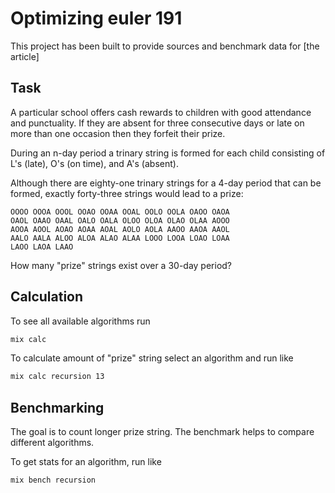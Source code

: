 # Optimizing euler 191

This project has been built to provide sources and benchmark data for [the article]


## Task

A particular school offers cash rewards to children with good attendance and punctuality. If they are absent for three consecutive days or late on more than one occasion then they forfeit their prize.

During an n-day period a trinary string is formed for each child consisting of L's (late), O's (on time), and A's (absent).

Although there are eighty-one trinary strings for a 4-day period that can be formed, exactly forty-three strings would lead to a prize:

```
OOOO OOOA OOOL OOAO OOAA OOAL OOLO OOLA OAOO OAOA
OAOL OAAO OAAL OALO OALA OLOO OLOA OLAO OLAA AOOO
AOOA AOOL AOAO AOAA AOAL AOLO AOLA AAOO AAOA AAOL
AALO AALA ALOO ALOA ALAO ALAA LOOO LOOA LOAO LOAA
LAOO LAOA LAAO
```

How many "prize" strings exist over a 30-day period?



## Calculation

To see all available algorithms run 
```bash
mix calc 
```

To calculate amount of "prize" string select an algorithm and run like
```bash
mix calc recursion 13
```

## Benchmarking

The goal is to count longer prize string. The benchmark helps to compare different algorithms.

To get stats for an algorithm, run like
```bash
mix bench recursion
```



